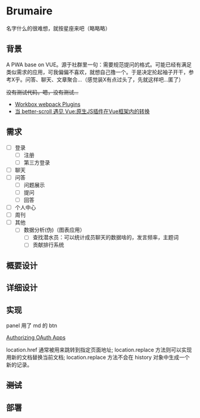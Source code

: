 # Brumaire

名字什么的很难想，就按星座来吧（略略略）

## 背景

A PWA base on VUE。源于社群里一句：需要规范提问的格式。可能已经有满足类似需求的应用，可我偏偏不喜欢，就想自己撸一个。于是决定抡起袖子开干，参考X乎。问答、聊天、文章聚合...（感觉装X有点过头了，先就这样吧...匿了）

~~没有测试代码，嗯，没有测试...~~

- [Workbox webpack Plugins](https://developers.google.com/web/tools/workbox/modules/workbox-webpack-plugin#which_plugin_to_use)
- [当 better-scroll 遇见 Vue:原生JS插件在Vue框架内的转换](https://zhuanlan.zhihu.com/p/27407024)

## 需求

- [ ] 登录
  - [ ] 注册
  - [ ] 第三方登录
- [ ] 聊天
- [ ] 问答
  - [ ] 问题展示
  - [ ] 提问
  - [ ] 回答
- [ ] 个人中心
- [ ] 周刊
- [ ] 其他
  - [ ] 数据分析(伪)（图表应用）
    - [ ] 查找潜水员：可以统计成员聊天的数据啥的，发言频率，主题词
    - [ ] 贡献排行系统  

## 概要设计

## 详细设计

## 实现

panel 用了 md 的 btn

[Authorizing OAuth Apps](https://developer.github.com/apps/building-oauth-apps/authorizing-oauth-apps/)

location.href 通常被用来跳转到指定页面地址;
location.replace 方法则可以实现用新的文档替换当前文档;
location.replace 方法不会在 history 对象中生成一个新的记录。

## ~~测试~~

## 部署
